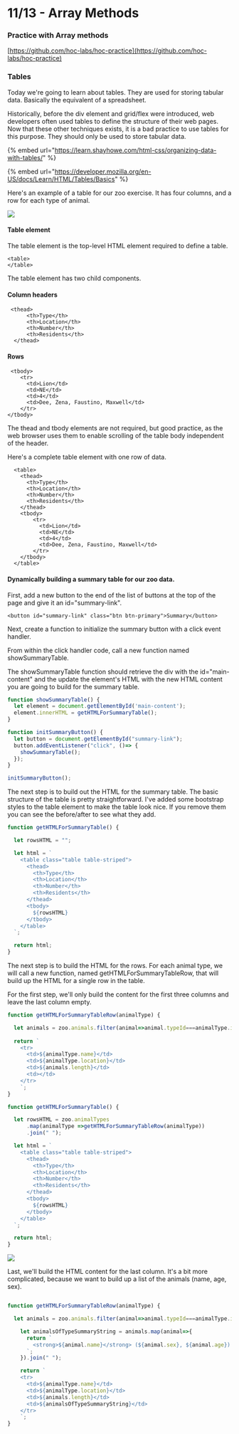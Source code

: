 # 11/13 - Array Methods

### Practice with Array methods

[https://github.com/hoc-labs/hoc-practice](https://github.com/hoc-labs/hoc-practice)

### Tables

Today we're going to learn about tables. They are used for storing tabular data. Basically the equivalent of a spreadsheet.&#x20;

Historically, before the div element and grid/flex were introduced, web developers often used tables to define the structure of their web pages. Now that these other techniques exists, it is a bad practice to use tables for this purpose. They should only be used to store tabular data.

{% embed url="https://learn.shayhowe.com/html-css/organizing-data-with-tables/" %}

{% embed url="https://developer.mozilla.org/en-US/docs/Learn/HTML/Tables/Basics" %}

Here's an example of a table for our zoo exercise. It has four columns, and a row for each type of animal.

![](<../.gitbook/assets/image (101) (1).png>)

#### Table element

The table element is the top-level HTML element required to define a table.&#x20;

```markup
<table>
</table>
```

The table element has two child components.

#### Column headers

```markup
 <thead>
      <th>Type</th>
      <th>Location</th>
      <th>Number</th>
      <th>Residents</th>
  </thead>
```

#### Rows

```markup
 <tbody>
    <tr>
      <td>Lion</td>
      <td>NE</td>
      <td>4</td>
      <td>Dee, Zena, Faustino, Maxwell</td>
    </tr>
</tbody>
```

The thead and tbody elements are not required, but good practice, as the web browser uses them to enable scrolling of the table body independent of the header.

Here's a complete table element with one row of data.

```markup
  <table>
    <thead>
      <th>Type</th>
      <th>Location</th>
      <th>Number</th>
      <th>Residents</th>
    </thead>
    <tbody>
        <tr>
          <td>Lion</td>
          <td>NE</td>
          <td>4</td>
          <td>Dee, Zena, Faustino, Maxwell</td>
        </tr>
    </tbody>
  </table>

```

#### Dynamically building a summary table for our zoo data.

First, add a new button to the end of the list of buttons at the top of the page and give it an id="summary-link".

```markup
<button id="summary-link" class="btn btn-primary">Summary</button>
```

Next, create a function to initialize the summary button with a click event handler.

From within the click handler code, call a new function named showSummaryTable.

The showSummaryTable function should retrieve the div with the id="main-content" and the update the element's HTML with the new HTML content you are going to build for the summary table.

```javascript
function showSummaryTable() {
  let element = document.getElementById('main-content');
  element.innerHTML = getHTMLForSummaryTable();
}

function initSummaryButton() {
  let button = document.getElementById("summary-link");
  button.addEventListener("click", ()=> {
    showSummaryTable();
  });
}

initSummaryButton();
```

The next step is to build out the HTML for the summary table. The basic structure of the table is pretty straightforward. I've added some bootstrap styles to the table element to make the table look nice. If you remove them you can see the before/after to see what they add.

```javascript
function getHTMLForSummaryTable() {

  let rowsHTML = "";

  let html = `
    <table class="table table-striped">
      <thead>
        <th>Type</th>
        <th>Location</th>
        <th>Number</th>
        <th>Residents</th>
      </thead>
      <tbody>
        ${rowsHTML}
      </tbody>
    </table>
  `;

  return html;
}
```

The next step is to build the HTML for the rows. For each animal type, we will call a new function, named getHTMLForSummaryTableRow, that will build up the HTML for a single row in the table.

For the first step, we'll only build the content for the first three columns and leave the last column empty.

```javascript
function getHTMLForSummaryTableRow(animalType) {

  let animals = zoo.animals.filter(animal=>animal.typeId===animalType.id);
  
  return `
    <tr>
      <td>${animalType.name}</td>
      <td>${animalType.location}</td>
      <td>${animals.length}</td>
      <td></td>
    </tr>
    `;
}

function getHTMLForSummaryTable() {

  let rowsHTML = zoo.animalTypes
      .map(animalType =>getHTMLForSummaryTableRow(animalType))
      .join(" ");

  let html = `
    <table class="table table-striped">
      <thead>
        <th>Type</th>
        <th>Location</th>
        <th>Number</th>
        <th>Residents</th>
      </thead>
      <tbody>
        ${rowsHTML}
      </tbody>
    </table>
  `;

  return html;
}
```

![](<../.gitbook/assets/image (102) (1).png>)

Last, we'll build the HTML content for the last column. It's a bit more complicated, because we want to build up a list of the animals (name, age, sex).

```javascript

function getHTMLForSummaryTableRow(animalType) {

  let animals = zoo.animals.filter(animal=>animal.typeId===animalType.id);

    let animalsOfTypeSummaryString = animals.map(animal=>{
      return `
        <strong>${animal.name}</strong> (${animal.sex}, ${animal.age})
      `;
    }).join(" ");

    return `
    <tr>
      <td>${animalType.name}</td>
      <td>${animalType.location}</td>
      <td>${animals.length}</td>
      <td>${animalsOfTypeSummaryString}</td>
    </tr>
    `;
}
```

###
